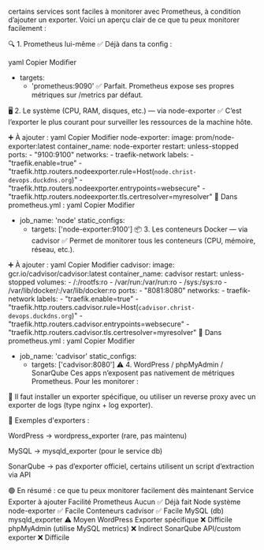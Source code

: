 certains services sont faciles à monitorer avec Prometheus, à condition d’ajouter un exporter. Voici un aperçu clair de ce que tu peux monitorer facilement :

🔍 1. Prometheus lui-même ✅
Déjà dans ta config :

yaml
Copier
Modifier
- targets:
    - 'prometheus:9090'
✅ Parfait. Prometheus expose ses propres métriques sur /metrics par défaut.

🖥️ 2. Le système (CPU, RAM, disques, etc.) — via node-exporter ✅
C’est l’exporter le plus courant pour surveiller les ressources de la machine hôte.

➕ À ajouter :
yaml
Copier
Modifier
node-exporter:
  image: prom/node-exporter:latest
  container_name: node-exporter
  restart: unless-stopped
  ports:
    - "9100:9100"
  networks:
    - traefik-network
  labels:
    - "traefik.enable=true"
    - "traefik.http.routers.nodeexporter.rule=Host(`node.christ-devops.duckdns.org`)"
    - "traefik.http.routers.nodeexporter.entrypoints=websecure"
    - "traefik.http.routers.nodeexporter.tls.certresolver=myresolver"
🔧 Dans prometheus.yml :
yaml
Copier
Modifier
- job_name: 'node'
  static_configs:
    - targets: ['node-exporter:9100']
📦 3. Les conteneurs Docker — via cadvisor ✅
Permet de monitorer tous les conteneurs (CPU, mémoire, réseau, etc.).

➕ À ajouter :
yaml
Copier
Modifier
cadvisor:
  image: gcr.io/cadvisor/cadvisor:latest
  container_name: cadvisor
  restart: unless-stopped
  volumes:
    - /:/rootfs:ro
    - /var/run:/var/run:ro
    - /sys:/sys:ro
    - /var/lib/docker/:/var/lib/docker:ro
  ports:
    - "8081:8080"
  networks:
    - traefik-network
  labels:
    - "traefik.enable=true"
    - "traefik.http.routers.cadvisor.rule=Host(`cadvisor.christ-devops.duckdns.org`)"
    - "traefik.http.routers.cadvisor.entrypoints=websecure"
    - "traefik.http.routers.cadvisor.tls.certresolver=myresolver"
🔧 Dans prometheus.yml :
yaml
Copier
Modifier
- job_name: 'cadvisor'
  static_configs:
    - targets: ['cadvisor:8080']
⚠️ 4. WordPress / phpMyAdmin / SonarQube
Ces apps n’exposent pas nativement de métriques Prometheus. Pour les monitorer :

🔧 Il faut installer un exporter spécifique, ou utiliser un reverse proxy avec un exporter de logs (type nginx + log exporter).

🧠 Exemples d'exporters :

WordPress → wordpress_exporter (rare, pas maintenu)

MySQL → mysqld_exporter (pour le service db)

SonarQube → pas d’exporter officiel, certains utilisent un script d’extraction via API

🟢 En résumé : ce que tu peux monitorer facilement dès maintenant
Service	Exporter à ajouter	Facilité
Prometheus	Aucun	✅ Déjà fait
Node système	node-exporter	✅ Facile
Conteneurs	cadvisor	✅ Facile
MySQL (db)	mysqld_exporter	⚠️ Moyen
WordPress	Exporter spécifique	❌ Difficile
phpMyAdmin	(utilise MySQL metrics)	❌ Indirect
SonarQube	API/custom exporter	❌ Difficile

